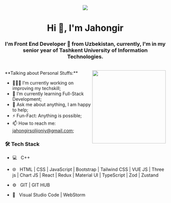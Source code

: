 <p align="center">
  <img src="https://github.com/thompsonemerson/thompsonemerson/raw/master/cover-thompson.png" />
</p>
<h1 align="center">Hi 👋, I'm Jahongir</h1>
<h3 align="center">I'm Front End Developer 🚀 from Uzbekistan, currently, I'm in my senior year of Tashkent University of Information Technologies.</h3>

<br>
<img align='right' src="https://media.giphy.com/media/M9gbBd9nbDrOTu1Mqx/giphy.gif" width="230">
**Talking about Personal Stuffs:**

- 👨🏽‍💻 I’m currently working on improving my techskill;
- 🌱 I’m currently learning Full-Stack Development; 
- 💬 Ask me about anything, I am happy to help;
- ⚡️ Fun-Fact: Anything is possible;
- 📫 How to reach me: jahongirsolijoniy@gmail.com;

<h3>🛠 Tech Stack</h3>

- 💻 &nbsp; C++

- 🌐 &nbsp; HTML | CSS | JavaScript | Bootstrap | Tailwind CSS | VUE JS | Three js | Chart JS | React | Redux | Material UI | TypeScript | Zod | Zustand
- ⚙️  &nbsp; GIT | GIT HUB
- 🔧 &nbsp; Visual Studio Code | WebStorm

